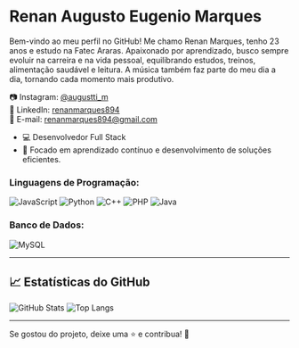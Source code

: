 <h1>Renan Augusto Eugenio Marques</h1>

Bem-vindo ao meu perfil no GitHub! Me chamo Renan Marques, tenho 23 anos e estudo na Fatec Araras. Apaixonado por aprendizado, busco sempre evoluir na carreira e na vida pessoal, equilibrando estudos, treinos, alimentação saudável e leitura. A música também faz parte do meu dia a dia, tornando cada momento mais produtivo.

📷 Instagram: [@augustti_m](https://www.instagram.com/augustti_m)  
💼 LinkedIn: [renanmarques894](https://www.linkedin.com/in/renanmarques894)  
📧 E-mail: [renanmarques894@gmail.com](mailto:renanmarques894@gmail.com)  

- 💻 Desenvolvedor Full Stack 
- 🎯 Focado em aprendizado contínuo e desenvolvimento de soluções eficientes.

### Linguagens de Programação:  
![JavaScript](https://img.shields.io/badge/-JavaScript-F7DF1E?style=flat-square&logo=javascript&logoColor=black) ![Python](https://img.shields.io/badge/-Python-3776AB?style=flat-square&logo=python&logoColor=white) ![C++](https://img.shields.io/badge/-C++-00599C?style=flat-square&logo=c%2B%2B&logoColor=white) ![PHP](https://img.shields.io/badge/-PHP-777BB4?style=flat-square&logo=php&logoColor=white) ![Java](https://img.shields.io/badge/-Java-007396?style=flat-square&logo=java&logoColor=red)  


### Banco de Dados:  
![MySQL](https://img.shields.io/badge/-MySQL-4479A1?style=flat-square&logo=mysql&logoColor=white)

---

## 📈 Estatísticas do GitHub
![GitHub Stats](https://github-readme-stats.vercel.app/api?username=Marques894&show_icons=true&theme=shadow_green)         ![Top Langs](https://github-readme-stats.vercel.app/api/top-langs/?username=Marques894&layout=compact&theme=shadow_green)

---
Se gostou do projeto, deixe uma ⭐ e contribua! 🚀
